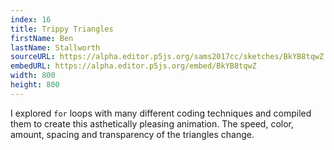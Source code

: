 ```yaml
---
index: 16
title: Trippy Triangles
firstName: Ben
lastName: Stallworth
sourceURL: https://alpha.editor.p5js.org/sams2017cc/sketches/BkYB8tqwZ
embedURL: https://alpha.editor.p5js.org/embed/BkYB8tqwZ
width: 800
height: 800
---
```


I explored <code>for</code> loops with many different coding techniques and
compiled them to create this asthetically pleasing animation. The speed,
color, amount, spacing and transparency of the triangles change.
